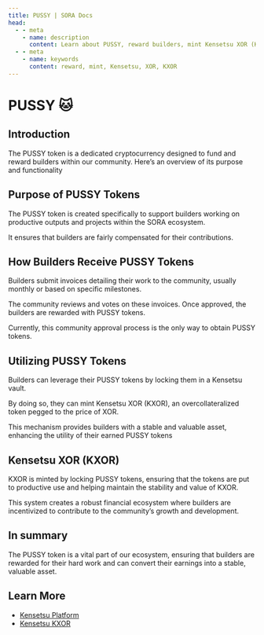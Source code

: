 ```yaml
---
title: PUSSY | SORA Docs
head:
  - - meta
    - name: description
      content: Learn about PUSSY, reward builders, mint Kensetsu XOR (KXOR)
  - - meta
    - name: keywords
      content: reward, mint, Kensetsu, XOR, KXOR
---
```


# PUSSY :cat:

## Introduction

The PUSSY token is a dedicated cryptocurrency designed to fund and reward builders within our community. Here’s an overview of its purpose and functionality

## Purpose of PUSSY Tokens

The PUSSY token is created specifically to support builders working on productive outputs and projects within the SORA ecosystem.

It ensures that builders are fairly compensated for their contributions.

## How Builders Receive PUSSY Tokens

Builders submit invoices detailing their work to the community, usually monthly or based on specific milestones.

The community reviews and votes on these invoices. Once approved, the builders are rewarded with PUSSY tokens.

Currently, this community approval process is the only way to obtain PUSSY tokens.

## Utilizing PUSSY Tokens

Builders can leverage their PUSSY tokens by locking them in a Kensetsu vault.

By doing so, they can mint Kensetsu XOR (KXOR), an overcollateralized token pegged to the price of XOR.

This mechanism provides builders with a stable and valuable asset, enhancing the utility of their earned PUSSY tokens

## Kensetsu XOR (KXOR)

KXOR is minted by locking PUSSY tokens, ensuring that the tokens are put to productive use and helping maintain the stability and value of KXOR.

This system creates a robust financial ecosystem where builders are incentivized to contribute to the community’s growth and development.

## In summary

The PUSSY token is a vital part of our ecosystem, ensuring that builders are rewarded for their hard work and can convert their earnings into a stable, valuable asset.

## Learn More

- [Kensetsu Platform](/kensetsu-vaults.md)
- [Kensetsu KXOR](/kxor.md)